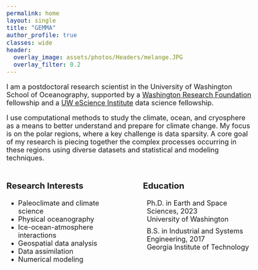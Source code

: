 ```yaml
---
permalink: home
layout: single
title: "GEMMA"
author_profile: true
classes: wide
header:
  overlay_image: assets/photos/Headers/melange.JPG
  overlay_filter: 0.2
---
```

 <!-- import link to  grad cap icon-->
<link rel="stylesheet" href="https://cdnjs.cloudflare.com/ajax/libs/font-awesome/6.0.0-beta3/css/all.min.css">


<style>
  body {
    font-size: 18px; 
  }
  h3 {
    font-size: 22px; 
  }
  /* define style for education column */
  ul.education-list {
    list-style: none;
    padding-left: 0;
  }
  ul.education-list li {
    display: flex;
    align-items: flex-start;  /* Align icon and text at the top */
    margin-bottom: 10px;  /* Add some spacing between list items */
  }
  ul.education-list li i {
    margin-right: 10px;  /* Space between icon and text */
    font-size: 18px;  /* Adjust icon size if needed */
  }
  ul.education-list li div {
    line-height: 1.4;  /* Adjust line spacing if needed */
  }
  .page__title {
    opacity: 0;
  }
</style>

<div>
    <p>
        I am a postdoctoral research scientist in the University of Washington School of Oceanography, supported by a <a href="https://www.wrfseattle.org/" target="blank">Washington Research Foundation</a> fellowship and a <a href="https://escience.washington.edu/" target="blank">UW eScience Institute</a> data science fellowship. 
    </p>
    <p>
        I use computational methods to study the climate, ocean, and cryosphere as a means to better understand and prepare for climate change. My focus is on the polar regions, where a key challenge is data sparsity. A core goal of my research is piecing together the complex processes occurring in these regions using diverse datasets and statistical and modeling techniques. 
    </p>
</div>
    
<div style="display: flex; justify-content: space-between;">

<div style="width: 45%;">
  <h3>Research Interests</h3>
  <ul>
    <li>Paleoclimate and climate science</li>
    <li>Physical oceanography</li>
    <li>Ice-ocean-atmosphere interactions</li>
    <li>Geospatial data analysis</li>
    <li>Data assimilation</li>
    <li>Numerical modeling</li>
  </ul>
</div>

<div style="width: 45%;">
  <h3>Education</h3>
  <ul class="education-list">
    <li><i class="fas fa-graduation-cap"></i> Ph.D. in Earth and Space Sciences, 2023<br>
    University of Washington</li>
    <li><i class="fas fa-graduation-cap"></i> B.S. in Industrial and Systems Engineering, 2017 <br>
    Georgia Institute of Technology</li>
  </ul>
</div>
</div>
